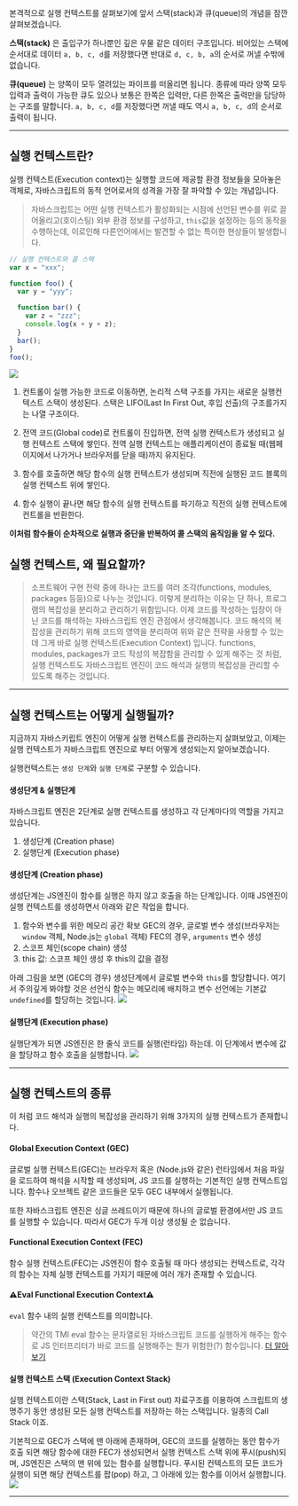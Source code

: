 본격적으로 실행 컨텍스트를 살펴보기에 앞서 스택(stack)과 큐(queue)의 개념을 잠깐 살펴보겠습니다.

**스택(stack)** 은 출입구가 하나뿐인 깊은 우물 같은 데이터 구조입니다. 비어있는 스택에 순서대로 데이터 `a, b, c, d`를 저장했다면 반대로 `d, c, b, a`의 순서로 꺼낼 수밖에 없습니다.

**큐(queue)** 는 양쪽이 모두 열려있는 파이프를 떠올리면 됩니다. 종류에 따라 양쪽 모두 입력과 출력이 가능한 큐도 있으나 보통은 한쪽은 입력만, 다른 한쪽은 출력만을 담당하는 구조를 말합니다. `a, b, c, d`를 저장했다면 꺼낼 때도 역시 `a, b, c, d`의 순서로 출력이 됩니다.

---

## 실행 컨텍스트란?

실행 컨텍스트(Execution context)는 실행할 코드에 제공할 환경 정보들을 모아놓은 객체로, 자바스크립트의 동적 언어로서의 성격을 가장 잘 파악할 수 있는 개념입니다.

> 자바스크립트는 어떤 실행 컨텍스트가 활성화되는 시점에 선언된 변수를 위로 끌어올리고(호이스팅) 외부 환경 정보를 구성하고, `this`값을 설정하는 등의 동작을 수행하는데, 이로인해 다른언어에서는 발견할 수 없는 특이한 현상들이 발생합니다.

```javascript
// 실행 컨텍스트와 콜 스택
var x = "xxx";

function foo() {
  var y = "yyy";

  function bar() {
    var z = "zzz";
    console.log(x + y + z);
  }
  bar();
}
foo();
```

![](https://velog.velcdn.com/images/kato/post/41bcafba-c533-4929-90b8-3027bfb3aea0/image.png)

1. 컨트롤이 실행 가능한 코드로 이동하면, 논리적 스택 구조를 가지는 새로운 실행컨텍스트 스택이 생성된다. 스택은 LIFO(Last In First Out, 후입 선출)의 구조를가지는 나열 구조이다.

2. 전역 코드(Global code)로 컨트롤이 진입하면, 전역 실행 컨텍스트가 생성되고 실행 컨텍스트 스택에 쌓인다. 전역 실행 컨텍스트는 애플리케이션이 종료될 때(웹페이지에서 나가거나 브라우저를 닫을 때)까지 유지된다.

3. 함수를 호출하면 해당 함수의 실행 컨텍스트가 생성되며 직전에 실행된 코드 블록의 실행 컨텍스트 위에 쌓인다.

4. 함수 실행이 끝나면 해당 함수의 실행 컨텍스트를 파기하고 직전의 실행 컨텍스트에 컨트롤을 반환한다.

**이처럼 함수들이 순차적으로 실행과 중단을 반복하여 콜 스택의 움직임을 알 수 있다.**

## 실행 컨텍스트, 왜 필요할까?

> 소프트웨어 구현 전략 중에 하나는 코드를 여러 조각(functions, modules, packages 등등)으로 나누는 것입니다.
> 이렇게 분리하는 이유는 단 하나, 프로그램의 복잡성을 분리하고 관리하기 위함입니다.
> 이제 코드를 작성하는 입장이 아닌 코드를 해석하는 자바스크립트 엔진 관점에서 생각해봅니다.
> 코드 해석의 복잡성을 관리하기 위해 코드의 영역을 분리하여 위와 같은 전략을 사용할 수 있는 데 그게 바로 실행 컨텍스트(Execution Context) 입니다.
> functions, modules, packages가 코드 작성의 복잡함을 관리할 수 있게 해주는 것 처럼, 실행 컨텍스트도 자바스크립트 엔진이 코드 해석과 실행의 복잡성을 관리할 수 있도록 해주는 것입니다.

---

## 실행 컨텍스트는 어떻게 실행될까?

지금까지 자바스키립트 엔진이 어떻게 실행 컨텍스트를 관리하는지 살펴보았고, 이제는 실행 컨텍스트가 자바스크립트 엔진으로 부터 어떻게 생성되는지 알아보겠습니다.

실행컨텍스트는 `생성 단계`와 `실행 단계`로 구분할 수 있습니다.

#### 생성단계 & 실행단계

자바스크립트 엔진은 2단계로 실행 컨텍스트를 생성하고 각 단계마다의 역할을 가지고 있습니다.

1. 생성단계 (Creation phase)
2. 실행단계 (Execution phase)

#### 생성단계 (Creation phase)

생성단계는 JS엔진이 함수를 실행은 하지 않고 호출을 하는 단계입니다. 이때 JS엔진이 실행 컨텍스트를 생성하면서 아래와 같은 작업을 합니다.

1. 함수와 변수를 위한 메모리 공간 확보
   GEC의 경우, 글로벌 변수 생성(브라우저는 `window` 객체, Node.js는 `global` 객체)
   FEC의 경우, `arguments` 변수 생성
2. 스코프 체인(scope chain) 생성
3. this 값: 스코프 체인 생성 후 this의 값을 결정

아래 그림을 보면 (GEC의 경우) 생성단계에서 글로벌 변수와 `this`를 할당합니다. 여기서 주의깊게 봐야할 것은 선언식 함수는 메모리에 배치하고 변수 선언에는 기본값 `undefined`를 할당하는 것입니다.
![](https://velog.velcdn.com/images/kato/post/b5ba729b-9a97-4c88-991e-f6a5ca40ae6f/image.png)

#### 실행단계 (Execution phase)

실행단계가 되면 JS엔진은 한 줄식 코드를 실행(런타임) 하는데. 이 단계에서 변수에 값을 할당하고 함수 호출을 실행합니다.
![](https://velog.velcdn.com/images/kato/post/3ad861a7-bbc8-40e8-9974-e5c3495798f6/image.png)

---

## 실행 컨텍스트의 종류

이 처럼 코드 해석과 실행의 복잡성을 관리하기 위해 3가지의 실행 컨텍스트가 존재합니다.

#### Global Execution Context (GEC)

글로벌 실행 컨텍스트(GEC)는 브라우저 혹은 (Node.js와 같은) 런타임에서 처음 파일을 로드하여 해석을 시작할 때 생성되며, JS 코드를 실행하는 기본적인 실행 컨텍스트입니다. 함수나 오브젝트 같은 코드들은 모두 GEC 내부에서 실행됩니다.

또한 자바스크립트 엔진은 싱글 쓰레드이기 때문에 하나의 글로벌 환경에서만 JS 코드를 실행할 수 있습니다. 따라서 GEC가 두개 이상 생성될 순 없습니다.

#### Functional Execution Context (FEC)

함수 실행 컨텍스트(FEC)는 JS엔진이 함수 호출될 때 마다 생성되는 컨텍스트로, 각각의 함수는 자체 실행 컨텍스트를 가지기 때문에 여러 개가 존재할 수 있습니다.

#### ⚠️Eval Functional Execution Context⚠️

`eval` 함수 내의 실행 컨텍스트를 의미합니다.

> 약간의 TMI
> eval 함수는 문자열로된 자바스크립트 코드를 실행하게 해주는 함수로 JS 인터프리터가 바로 코드를 실행해주는 뭔가 위험한(?) 함수입니다.
> [더 알아보기](https://developer.mozilla.org/ko/docs/Web/JavaScript/Reference/Global_Objects/eval)

#### 실행 컨텍스트 스택 (Execution Context Stack)

실행 컨텍스트이란 스택(Stack, Last in First out) 자료구조를 이용하여 스크립트의 생명주기 동안 생성된 모든 실행 컨텍스트를 저장하는 하는 스택입니다. 일종의 Call Stack 이죠.

기본적으로 GEC가 스택에 맨 아래에 존재하며, GEC의 코드를 실행하는 동안 함수가 호출 되면 해당 함수에 대한 FEC가 생성되면서 실행 컨텍스트 스택 위에 푸시(push)되며, JS엔진은 스택의 맨 위에 있는 함수를 실행합니다. 푸시된 컨텍스트의 모든 코드가 실행이 되면 해당 컨텍스트를 팝(pop) 하고, 그 아래에 있는 함수를 이어서 실행합니다.
![](https://velog.velcdn.com/images/kato/post/da2ad5fb-e717-4348-855f-874c1ed641b9/image.gif)

---

